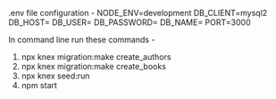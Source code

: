 .env file configuration - 
NODE_ENV=development
DB_CLIENT=mysql2
DB_HOST=<define>
DB_USER=<define>
DB_PASSWORD=<define>
DB_NAME=<define>
PORT=3000

In command line run these commands - 
1. npx knex migration:make create_authors
2. npx knex migration:make create_books
3. npx knex seed:run
4. npm start 
